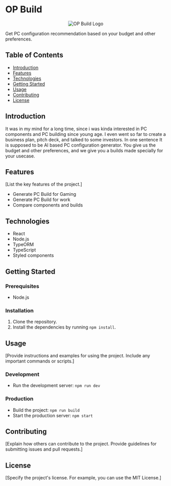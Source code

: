 # OP Build
<div style="text-align: center;">
  <img src="https://cdn.discordapp.com/attachments/1050547427993714741/1116297798242021396/Group_333.png" alt="OP Build Logo">
</div>

Get PC configuration recommendation based on your budget and other preferences.


## Table of Contents

- [Introduction](#introduction)
- [Features](#features)
- [Technologies](#technologies)
- [Getting Started](#getting-started)
- [Usage](#usage)
- [Contributing](#contributing)
- [License](#license)

## Introduction

It was in my mind for a long time, since i was kinda interested in PC components and PC building since young age. 
I even went so far to create a business plan, pitch deck, and talked to some investors. In one sentence It is supposed to be
AI based PC configuration generator. You give us the budget and other preferences, and we give you a builds made specially for your
usecase. 
## Features

[List the key features of the project.]

- Generate PC Build for Gaming
- Generate PC Build for work
- Compare components and builds

## Technologies

- React
- Node.js
- TypeORM
- TypeScript
- Styled components

## Getting Started


### Prerequisites

- Node.js

### Installation

1. Clone the repository.
2. Install the dependencies by running `npm install`.

## Usage

[Provide instructions and examples for using the project. Include any important commands or scripts.]

### Development

- Run the development server: `npm run dev`

### Production

- Build the project: `npm run build`
- Start the production server: `npm start`

## Contributing

[Explain how others can contribute to the project. Provide guidelines for submitting issues and pull requests.]

## License

[Specify the project's license. For example, you can use the MIT License.]
